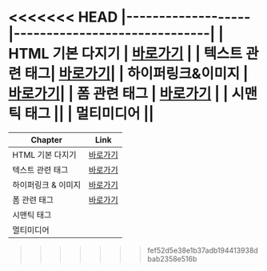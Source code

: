 <<<<<<< HEAD
|-------------------|------------------------------|
| HTML 기본 다지기 | [바로가기](/HTML5/00/README.md) |
| 텍스트 관련 태그| [바로가기](/HTML5/01/README.md)|
| 하이퍼링크&이미지  | [바로가기](/HTML5/02/README.md)|
| 폼 관련 태그 | [바로가기](/HTML5/03/README.md) |
| 시맨틱 태그 |[]()|
| 멀티미디어 |[]()|
=======
|Chapter|Link|
|----|----|
| HTML 기본 다지기 | [바로가기](HTML5/00/README.md)   |
| 텍스트 관련 태그   | [바로가기](HTML5/01/README.md)   |
| 하이퍼링크 & 이미지 | [바로가기](HTML5/02/README.md)   |
| 폼 관련 태그      | [바로가기](HTML5/03/README.md)   |
| 시맨틱 태그       | []()                   |
| 멀티미디어        | []()                            |
>>>>>>> fef52d5e38e1b37adb194413938dbab2358e516b
